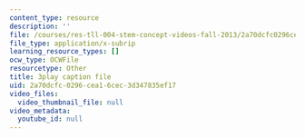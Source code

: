 ```yaml
---
content_type: resource
description: ''
file: /courses/res-tll-004-stem-concept-videos-fall-2013/2a70dcfc0296cea16cec3d347835ef17_lGaMKrtiTc8.srt
file_type: application/x-subrip
learning_resource_types: []
ocw_type: OCWFile
resourcetype: Other
title: 3play caption file
uid: 2a70dcfc-0296-cea1-6cec-3d347835ef17
video_files:
  video_thumbnail_file: null
video_metadata:
  youtube_id: null
---
```

